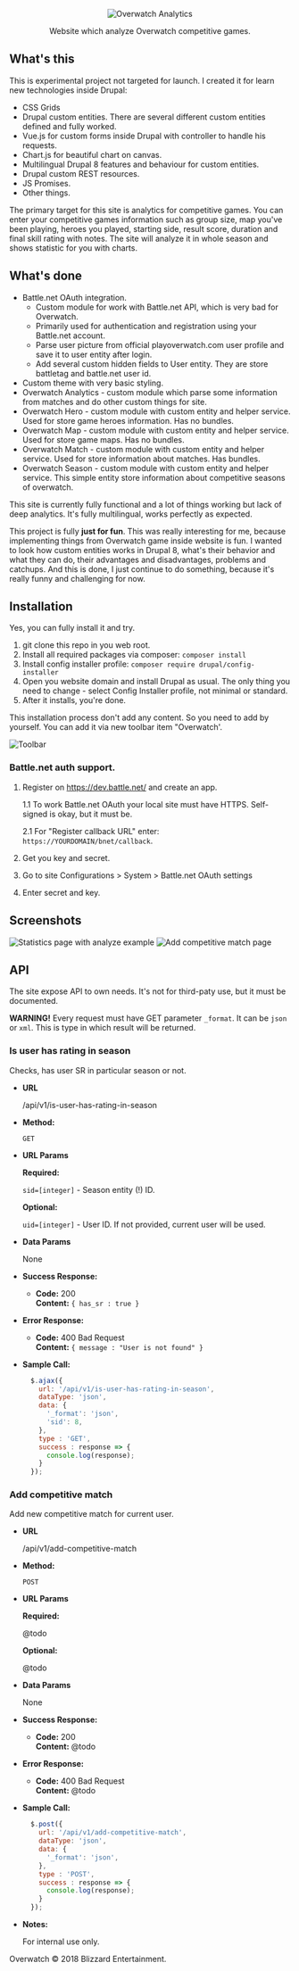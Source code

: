 <p align="center">
 <img src="https://rawgit.com/Niklan/overwatch-analytics/master/web/themes/custom/overwatch_analytics_theme/logo-dark.svg" align="center" alt="Overwatch Analytics">

 <p align="center">
   Website which analyze Overwatch competitive games.
 </p>
</p>

## What's this

This is experimental project not targeted for launch. I created it for learn new technologies inside Drupal:

- CSS Grids
- Drupal custom entities. There are several different custom entities defined and fully worked.
- Vue.js for custom forms inside Drupal with controller to handle his requests.
- Chart.js for beautiful chart on canvas.
- Multilingual Drupal 8 features and behaviour for custom entities.
- Drupal custom REST resources.
- JS Promises.
- Other things.

The primary target for this site is analytics for competitive games. You can enter your competitive games information such as group size, map you've been playing, heroes you played, starting side, result score, duration and final skill rating with notes. The site will analyze it in whole season and shows statistic for you with charts.

## What's done

- Battle.net OAuth integration.
    - Custom module for work with Battle.net API, which is very bad for Overwatch.
    - Primarily used for authentication and registration using your Battle.net account.
    - Parse user picture from official playoverwatch.com user profile and save it to user entity after login.
    - Add several custom hidden fields to User entity. They are store battletag and battle.net user id.
- Custom theme with very basic styling.
- Overwatch Analytics - custom module which parse some information from matches and do other custom things for site.
- Overwatch Hero - custom module with custom entity and helper service. Used for store game heroes information. Has no bundles.
- Overwatch Map - custom module with custom entity and helper service. Used for store game maps. Has no bundles.
- Overwatch Match - custom module with custom entity and helper service. Used for store information about matches. Has bundles.
- Overwatch Season - custom module with custom entity and helper service. This simple entity store information about competitive seasons of overwatch.

This site is currently fully functional and a lot of things working but lack of deep analytics. It's fully multilingual, works perfectly as expected.

This project is fully **just for fun**. This was really interesting for me, because implementing things from Overwatch game inside website is fun. I wanted to look how custom entities works in Drupal 8, what's their behavior and what they can do, their advantages and disadvantages, problems and catchups. And this is done, I just continue to do something, because it's really funny and challenging for now.

## Installation

Yes, you can fully install it and try.

1. git clone this repo in you web root.
2. Install all required packages via composer: `composer install`
3. Install config installer profile: `composer require drupal/config-installer`
4. Open you website domain and install Drupal as usual. The only thing you need to change - select Config Installer profile, not minimal or standard.
5. After it installs, you're done.

This installation process don't add any content. So you need to add by yourself. You can add it via new toolbar item "Overwatch'.

![Toolbar](https://i.imgur.com/HpFUrO7.png)

### Battle.net auth support.

1. Register on https://dev.battle.net/ and create an app.

    1.1 To work Battle.net OAuth your local site must have HTTPS. Self-signed is okay, but it must be.
    
    2.1 For "Register callback URL" enter: `https://YOURDOMAIN/bnet/callback`.

2. Get you key and secret.
3. Go to site Configurations > System > Battle.net OAuth settings
4. Enter secret and key.

## Screenshots

![Statistics page with analyze example](https://i.imgur.com/QMQ67GS.png)
![Add competitive match page](https://i.imgur.com/4AIiVJb.png?1)

## API

The site expose API to own needs. It's not for third-paty use, but it must be documented.

**WARNING!** Every request must have GET parameter `_format`. It can be `json` or `xml`. This is type in which result will be returned.

### Is user has rating in season

Checks, has user SR in particular season or not.

* **URL**

  /api/v1/is-user-has-rating-in-season

* **Method:**

  `GET`
  
*  **URL Params**

   **Required:**
 
   `sid=[integer]` - Season entity (!) ID.

   **Optional:**
 
   `uid=[integer]` - User ID. If not provided, current user will be used.

* **Data Params**

  None

* **Success Response:**

  * **Code:** 200 <br />
    **Content:** `{ has_sr : true }`
 
* **Error Response:**

  * **Code:** 400 Bad Request<br />
    **Content:** `{ message : "User is not found" }`

* **Sample Call:**

  ```javascript
    $.ajax({
      url: '/api/v1/is-user-has-rating-in-season',
      dataType: 'json',
      data: {
        '_format': 'json',
        'sid': 8,
      },
      type : 'GET',
      success : response => {
        console.log(response);
      }  
    });
  ```

### Add competitive match

Add new competitive match for current user.

* **URL**

  /api/v1/add-competitive-match

* **Method:**

  `POST`
  
*  **URL Params**

   **Required:**
 
   @todo

   **Optional:**
 
   @todo

* **Data Params**

  None

* **Success Response:**

  * **Code:** 200 <br />
    **Content:** @todo
 
* **Error Response:**

  * **Code:** 400 Bad Request<br />
    **Content:** @todo

* **Sample Call:**

  ```javascript
    $.post({
      url: '/api/v1/add-competitive-match',
      dataType: 'json',
      data: {
        '_format': 'json',
      },
      type : 'POST',
      success : response => {
        console.log(response);
      }  
    });
  ```
 
* **Notes:**

  For internal use only.

Overwatch © 2018 Blizzard Entertainment.